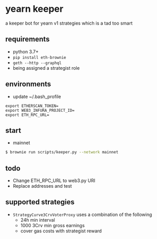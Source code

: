 # yearn keeper

a keeper bot for yearn v1 strategies which is a tad too smart

## requirements

- python 3.7+
- `pip install eth-brownie`
- `geth --http --graphql`
- being assigned a strategist role

## environments

* update ~/.bash_profile
```
export ETHERSCAN_TOKEN=
export WEB3_INFURA_PROJECT_ID=
export ETH_RPC_URL=
```

## start

* mainnet
```BASH
$ brownie run scripts/keeper.py --network mainnet
```

## todo
* Change ETH_RPC_URL to web3.py URI
* Replace addresses and test

## supported strategies

- `StrategyCurve3CrvVoterProxy` uses a combination of the following
    - 24h min interval
    - 1000 3Crv min gross earnings
    - cover gas costs with strategist reward

